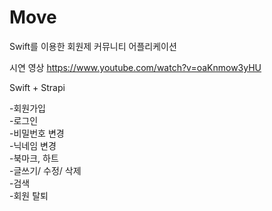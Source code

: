 # Move
Swift를 이용한 회원제 커뮤니티 어플리케이션

시연 영상
https://www.youtube.com/watch?v=oaKnmow3yHU

Swift + Strapi

-회원가입<br/>
-로그인<br/>
-비밀번호 변경<br/>
-닉네임 변경<br/>
-북마크, 하트<br/>
-글쓰기/ 수정/ 삭제<br/>
-검색<br/>
-회원 탈퇴<br/>
